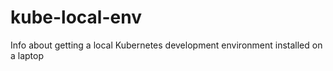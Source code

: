 # kube-local-env
Info about getting a local Kubernetes development environment installed on a laptop
